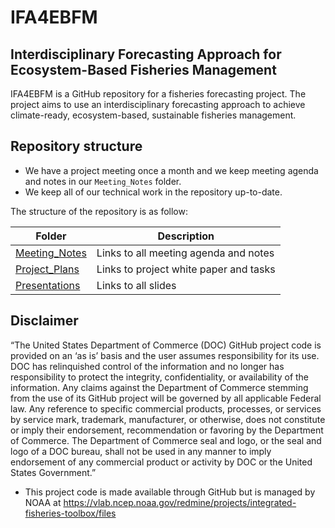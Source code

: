 
<!-- README.md is generated from README.Rmd. Please edit that file -->

# IFA4EBFM

## Interdisciplinary Forecasting Approach for Ecosystem-Based Fisheries Management

IFA4EBFM is a GitHub repository for a fisheries forecasting project. The
project aims to use an interdisciplinary forecasting approach to achieve
climate-ready, ecosystem-based, sustainable fisheries management.

## Repository structure

-   We have a project meeting once a month and we keep meeting agenda
    and notes in our `Meeting_Notes` folder.
-   We keep all of our technical work in the repository up-to-date.

The structure of the repository is as follow:

| Folder                                                                            | Description                            |
|-----------------------------------------------------------------------------------|----------------------------------------|
| [Meeting\_Notes](https://github.com/Bai-Li-NOAA/IFA4EBFM/tree/main/Meeting_Notes) | Links to all meeting agenda and notes  |
| [Project\_Plans](https://github.com/Bai-Li-NOAA/IFA4EBFM/tree/main/Project_Plans) | Links to project white paper and tasks |
| [Presentations](https://github.com/Bai-Li-NOAA/IFA4EBFM/tree/main/Presentations)  | Links to all slides                    |

## Disclaimer

“The United States Department of Commerce (DOC) GitHub project code is
provided on an ‘as is’ basis and the user assumes responsibility for its
use. DOC has relinquished control of the information and no longer has
responsibility to protect the integrity, confidentiality, or
availability of the information. Any claims against the Department of
Commerce stemming from the use of its GitHub project will be governed by
all applicable Federal law. Any reference to specific commercial
products, processes, or services by service mark, trademark,
manufacturer, or otherwise, does not constitute or imply their
endorsement, recommendation or favoring by the Department of Commerce.
The Department of Commerce seal and logo, or the seal and logo of a DOC
bureau, shall not be used in any manner to imply endorsement of any
commercial product or activity by DOC or the United States Government.”

-   This project code is made available through GitHub but is managed by
    NOAA at
    <https://vlab.ncep.noaa.gov/redmine/projects/integrated-fisheries-toolbox/files>
